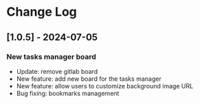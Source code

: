 # Change Log

## [1.0.5] - 2024-07-05

### New tasks manager board

- Update: remove gitlab board
- New feature: add new board for the tasks manager
- New feature: allow users to customize background image URL
- Bug fixing: bookmarks management
